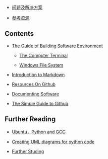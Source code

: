 

* [问题及解决方案](./doc/Problem_Solution.md)

* [参考资源](./doc/References.md)

## Contents

* [The Guide of Building Software Environment](./doc/BuildingSoftwareEnvironment.md)

   * [The Computer Terminal](./doc/ComputerTerminal.md/)

   * [Windows File System](./doc/WindowsFileSystem.md)

* [Introduction to Markdown](./doc/Introduction2Markdown(Chinese).md) 

* [Resources On Github](./doc/ResourcesOnGithub.md)

* [Documenting Software](./doc/DocumentingSoftware.md)

* [The Simple Guide to Github](./doc/TheSimpleStepsGithub(Chinese).md) 

## Further Reading

* [Ubuntu，Python and GCC](./doc/Ubuntu-Python-CPP(Chinese).md) 

* [Creating UML diagrams for python code](./doc/UMLPython.md) 

* [Further Studing](./doc/FurtherStuding.md)

